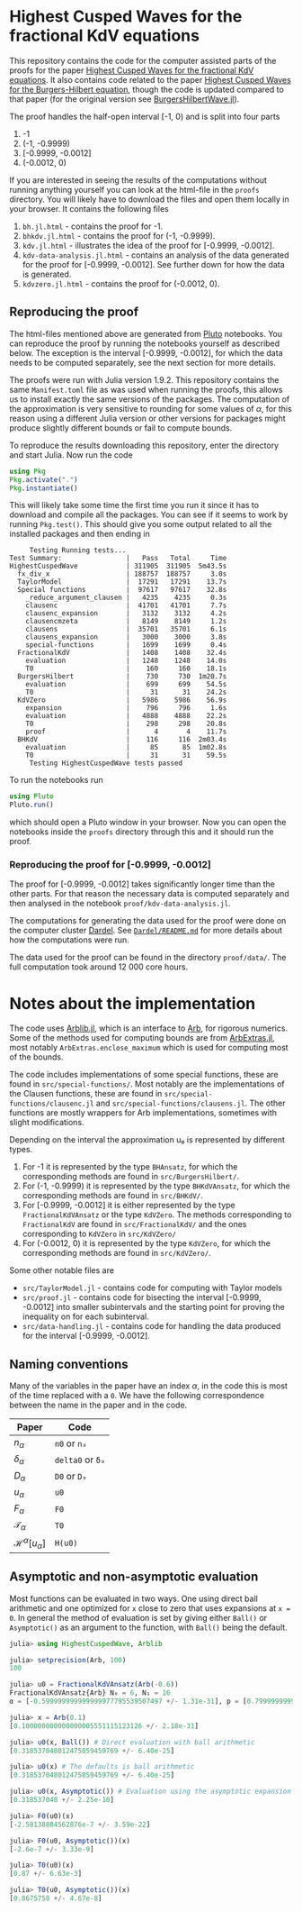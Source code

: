 # Highest Cusped Waves for the fractional KdV equations

This repository contains the code for the computer assisted parts of
the proofs for the paper [Highest Cusped Waves for the fractional KdV
equations](). It also contains code related to the paper [Highest
Cusped Waves for the Burgers-Hilbert
equation](https://doi.org/10.1007/s00205-023-01904-6), though the code
is updated compared to that paper (for the original version see
[BurgersHilbertWave.jl](https://github.com/Joel-Dahne/BurgersHilbertWave.jl)).

The proof handles the half-open interval [-1, 0) and is split into
four parts
1. -1
2. (-1, -0.9999)
3. [-0.9999, -0.0012]
4. (-0.0012, 0)

If you are interested in seeing the results of the computations
without running anything yourself you can look at the html-file in the
`proofs` directory. You will likely have to download the files and
open them locally in your browser. It contains the following files
1. `bh.jl.html` - contains the proof for -1.
2. `bhkdv.jl.html` - contains the proof for (-1, -0.9999).
3. `kdv.jl.html` - illustrates the idea of the proof for [-0.9999,
   -0.0012].
4. `kdv-data-analysis.jl.html` - contains an analysis of the data
   generated for the proof for [-0.9999, -0.0012]. See further down
   for how the data is generated.
5. `kdvzero.jl.html` - contains the proof for (-0.0012, 0).

## Reproducing the proof

The html-files mentioned above are generated from
[Pluto](https://github.com/fonsp/Pluto.jl) notebooks. You can
reproduce the proof by running the notebooks yourself as described
below. The exception is the interval [-0.9999, -0.0012], for which the
data needs to be computed separately, see the next section for more
details.

The proofs were run with Julia version 1.9.2. This repository contains
the same `Manifest.toml` file as was used when running the proofs,
this allows us to install exactly the same versions of the packages.
The computation of the approximation is very sensitive to rounding for
some values of $\alpha$, for this reason using a different Julia
version or other versions for packages might produce slightly
different bounds or fail to compute bounds.

To reproduce the results downloading this repository, enter the
directory and start Julia. Now run the code

``` julia
using Pkg
Pkg.activate(".")
Pkg.instantiate()
```

This will likely take some time the first time you run it since it has
to download and compile all the packages. You can see if it seems to
work by running `Pkg.test()`. This should give you some output related
to all the installed packages and then ending in

```
     Testing Running tests...
Test Summary:                |   Pass   Total     Time
HighestCuspedWave            | 311905  311905  5m43.5s
  fx_div_x                   | 188757  188757     3.0s
  TaylorModel                |  17291   17291    13.7s
  Special functions          |  97617   97617    32.8s
    _reduce_argument_clausen |   4235    4235     0.3s
    clausenc                 |  41701   41701     7.7s
    clausenc_expansion       |   3132    3132     4.2s
    clausencmzeta            |   8149    8149     1.2s
    clausens                 |  35701   35701     6.1s
    clausens_expansion       |   3000    3000     3.8s
    special-functions        |   1699    1699     0.4s
  FractionalKdV              |   1408    1408    32.4s
    evaluation               |   1248    1248    14.0s
    T0                       |    160     160    18.1s
  BurgersHilbert             |    730     730  1m20.7s
    evaluation               |    699     699    54.5s
    T0                       |     31      31    24.2s
  KdVZero                    |   5986    5986    56.9s
    expansion                |    796     796     1.6s
    evaluation               |   4888    4888    22.2s
    T0                       |    298     298    20.8s
    proof                    |      4       4    11.7s
  BHKdV                      |    116     116  2m03.4s
    evaluation               |     85      85  1m02.8s
    T0                       |     31      31    59.5s
     Testing HighestCuspedWave tests passed
```

To run the notebooks run

``` julia
using Pluto
Pluto.run()
```

which should open a Pluto window in your browser. Now you can open the
notebooks inside the `proofs` directory through this and it should run
the proof.

### Reproducing the proof for [-0.9999, -0.0012]
The proof for [-0.9999, -0.0012] takes significantly longer time than
the other parts. For that reason the necessary data is computed
separately and then analysed in the notebook
`proof/kdv-data-analysis.jl`.

The computations for generating the data used for the proof were done
on the computer cluster
[Dardel](https://www.pdc.kth.se/hpc-services/computing-systems/about-the-dardel-hpc-system-1.1053338).
See [`Dardel/README.md`](Dardel/README.md) for more details about how
the computations were run.

The data used for the proof can be found in the directory
`proof/data/`. The full computation took around 12 000 core hours.

# Notes about the implementation
The code uses [Arblib.jl](https://github.com/kalmarek/Arblib.jl),
which is an interface to [Arb](https://www.arblib.org/), for rigorous
numerics. Some of the methods used for computing bounds are from
[ArbExtras.jl](https://github.com/Joel-Dahne/ArbExtras.jl), most
notably `ArbExtras.enclose_maximum` which is used for computing most
of the bounds.

The code includes implementations of some special functions, these are
found in `src/special-functions/`. Most notably are the
implementations of the Clausen functions, these are found in
`src/special-functions/clausenc.jl` and
`src/special-functions/clausens.jl`. The other functions are mostly
wrappers for Arb implementations, sometimes with slight modifications.

Depending on the interval the approximation u₀ is represented by
different types.
1. For -1 it is represented by the type `BHAnsatz`, for which the
   corresponding methods are found in `src/BurgersHilbert/`.
2. For (-1, -0.9999) it is represented by the type `BHKdVAnsatz`, for
   which the corresponding methods are found in `src/BHKdV/`.
3. For [-0.9999, -0.0012] it is either represented by the type
   `FractionalKdVAnsatz` or the type `KdVZero`. The methods
   corresponding to `FractionalKdV` are found in `src/FractionalKdV/`
   and the ones corresponding to `KdVZero` in `src/KdVZero/`
4. For (-0.0012, 0) it is represented by the type `KdVZero`, for which
   the corresponding methods are found in `src/KdVZero/`.

Some other notable files are
- `src/TaylorModel.jl` - contains code for computing with Taylor
  models
- `src/proof.jl` - contains code for bisecting the interval [-0.9999,
  -0.0012] into smaller subintervals and the starting point for
  proving the inequality on for each subinterval.
- `src/data-handling.jl` - contains code for handling the data
  produced for the interval [-0.9999, -0.0012].

## Naming conventions
Many of the variables in the paper have an index $\alpha$, in the code
this is most of the time replaced with a `0`. We have the following
correspondence between the name in the paper and in the code.

| Paper                          | Code             |
|--------------------------------|------------------|
| $n_\alpha$                     | `n0` or `n₀`     |
| $\delta_\alpha$                | `delta0` or `δ₀` |
| $D_\alpha$                     | `D0` or `D₀`     |
| $u_\alpha$                     | `u0`             |
| $F_\alpha$                     | `F0`             |
| $\mathcal{T}_\alpha$           | `T0`             |
| $\mathcal{H}^\alpha[u_\alpha]$ | `H(u0)`          |

## Asymptotic and non-asymptotic evaluation
Most functions can be evaluated in two ways. One using direct ball
arithmetic and one optimized for `x` close to zero that uses
expansions at `x = 0`. In general the method of evaluation is set by
giving either `Ball()` or `Asymptotic()` as an argument to the
function, with `Ball()` being the default.

```julia
julia> using HighestCuspedWave, Arblib

julia> setprecision(Arb, 100)
100

julia> u0 = FractionalKdVAnsatz(Arb(-0.6))
FractionalKdVAnsatz{Arb} N₀ = 6, N₁ = 16
α = [-0.599999999999999977795539507497 +/- 1.31e-31], p = [0.799999999999999988897769753748 +/- 4.35e-31]

julia> x = Arb(0.1)
[0.100000000000000005551115123126 +/- 2.18e-31]

julia> u0(x, Ball()) # Direct evaluation with ball arithmetic
[0.318537048012475859459769 +/- 6.40e-25]

julia> u0(x) # The defaults is ball arithmetic
[0.318537048012475859459769 +/- 6.40e-25]

julia> u0(x, Asymptotic()) # Evaluation using the asymptotic expansion
[0.318537048 +/- 2.25e-10]

julia> F0(u0)(x)
[-2.58138884562876e-7 +/- 3.59e-22]

julia> F0(u0, Asymptotic())(x)
[-2.6e-7 +/- 3.33e-9]

julia> T0(u0)(x)
[0.87 +/- 6.63e-3]

julia> T0(u0, Asymptotic())(x)
[0.8675758 +/- 4.67e-8]

```
